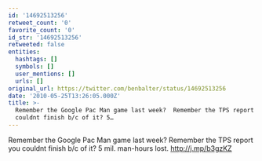 ```yaml
---
id: '14692513256'
retweet_count: '0'
favorite_count: '0'
id_str: '14692513256'
retweeted: false
entities:
  hashtags: []
  symbols: []
  user_mentions: []
  urls: []
original_url: https://twitter.com/benbalter/status/14692513256
date: '2010-05-25T13:26:05.000Z'
title: >-
  Remember the Google Pac Man game last week?  Remember the TPS report you
  couldnt finish b/c of it? 5…
---
```


Remember the Google Pac Man game last week?  Remember the TPS report you couldnt finish b/c of it? 5 mil. man-hours lost. http://j.mp/b3gzKZ